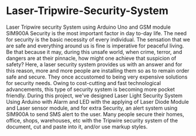 # Laser-Tripwire-Security-System
Laser Tripwire security System using Arduino Uno and GSM module SIM900A
Security is the most important factor in day to-day life. The need for security is the basic necessity of every individual. The sensation that we are safe and everything around us is fine is imperative for peaceful living. Be that because it may, during this unsafe world, when crime, terror, and dangers are at their pinnacle, how might one achieve that suspicion of safety? Here, a laser security system provides us with an answer and for this reason, more and more people are installing them so as to remain order safe and secure. They once accustomed to being very expensive solutions for security needs. Owing to cost-cutting and fast technological advancements, this type of security system is becoming more pocket friendly. During this project, we've designed Laser Light Security System Using Arduino with Alarm and LED with the applying of Laser Diode Module and Laser sensor module, and for extra Security, an alert system using SIM900A to send SMS alert to the user. Many people secure their homes, office, shops, warehouses, etc with the Tripwire security system of the document, cut and paste into it, and/or use markup styles.
